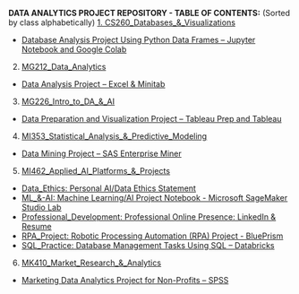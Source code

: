 **DATA ANALYTICS PROJECT REPOSITORY - TABLE OF CONTENTS:**
(Sorted by class alphabetically)
<u>1. CS260_Databases_&_Visualizations<u/>
  -  Database Analysis Project Using Python Data Frames – Jupyter Notebook and Google Colab


2. MG212_Data_Analytics
  - Data Analysis Project – Excel & Minitab


3. MG226_Intro_to_DA_&_AI 
  - Data Preparation and Visualization Project – Tableau Prep and Tableau



4. MI353_Statistical_Analysis_&_Predictive_Modeling
  - Data Mining Project – SAS Enterprise Miner


5. MI462_Applied_AI_Platforms_&_Projects
  - Data_Ethics: Personal AI/Data Ethics Statement
  - ML_&-AI: Machine Learning/AI Project Notebook - Microsoft SageMaker Studio Lab
  - Professional_Development: Professional Online Presence: LinkedIn & Resume
  - RPA_Project: Robotic Processing Automation (RPA) Project - BluePrism
  - SQL_Practice: Database Management Tasks Using SQL – Databricks

6. MK410_Market_Research_&_Analytics
  - Marketing Data Analytics Project for Non-Profits – SPSS
